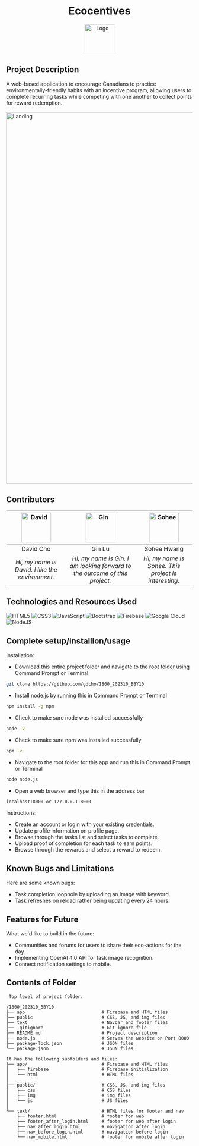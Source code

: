 <h1 align="center"> Ecocentives </h1> 
<div align="center">
  <a align="center" href="https://github.com/gdcho/1800_202310_BBY10">
    <img src="https://github.com/gdcho/1800_202310_BBY10/blob/main/public/img/logo.png" alt="Logo" width="80" height="80">
  </a>
</div>

## Project Description
A web-based application to encourage Canadians to practice environmentally-friendly habits with an incentive program, allowing users to complete recurring tasks while competing with one another to collect points for reward redemption.
<br>
<br>
<img align="center" src="https://github.com/gdcho/1800_202310_BBY10/blob/main/public/img/ecoincentives.png" alt="Landing" width="1000">

## Contributors
| <img src="https://github.com/gdcho/1800_202310_BBY10/blob/main/public/img/david-memoji.png" alt="David" width="80"> | <img src="https://github.com/gdcho/1800_202310_BBY10/blob/main/public/img/gin-memoji.png" alt="Gin" width="80"> | <img src="https://github.com/gdcho/1800_202310_BBY10/blob/main/public/img/sohee-memoji.png" alt="Sohee" width="80"> |
| :---: | :---: | :---: |
| David Cho | Gin Lu | Sohee Hwang |
*Hi, my name is David. I like the environment.* | *Hi, my name is Gin. I am looking forward to the outcome of this project.* | *Hi, my name is Sohee. This project is interesting.*
	
## Technologies and Resources Used
![HTML5](https://img.shields.io/badge/html5-%23E34F26.svg?style=for-the-badge&logo=html5&logoColor=white)
![CSS3](https://img.shields.io/badge/css3-%231572B6.svg?style=for-the-badge&logo=css3&logoColor=white)
![JavaScript](https://img.shields.io/badge/javascript-%23323330.svg?style=for-the-badge&logo=javascript&logoColor=%23F7DF1E)
![Bootstrap](https://img.shields.io/badge/bootstrap-%23563D7C.svg?style=for-the-badge&logo=bootstrap&logoColor=white)
![Firebase](https://img.shields.io/badge/firebase-%23039BE5.svg?style=for-the-badge&logo=firebase)
![Google Cloud](https://img.shields.io/badge/GoogleCloud-%234285F4.svg?style=for-the-badge&logo=google-cloud&logoColor=white)
![NodeJS](https://img.shields.io/badge/node.js-6DA55F?style=for-the-badge&logo=node.js&logoColor=white)

## Complete setup/installion/usage

Installation:
* Download this entire project folder and navigate to the root folder using Command Prompt or Terminal.
```sh
git clone https://github.com/gdcho/1800_202310_BBY10
```
* Install node.js by running this in Command Prompt or Terminal 
```sh
npm install -g npm
```
* Check to make sure node was installed successfully
```sh
node -v
```
* Check to make sure npm was installed successfully
```sh
npm -v
```
* Navigate to the root folder for this app and run this in Command Prompt or Terminal
```sh
node node.js
```
* Open a web browser and type this in the address bar
```sh
localhost:8000 or 127.0.0.1:8000
```

Instructions:
* Create an account or login with your existing credentials.
* Update profile information on profile page.
* Browse through the tasks list and select tasks to complete.
* Upload proof of completion for each task to earn points.
* Browse through the rewards and select a reward to redeem.

## Known Bugs and Limitations
Here are some known bugs:
* Task completion loophole by uploading an image with keyword.
* Task refreshes on reload rather being updating every 24 hours.

## Features for Future
What we'd like to build in the future:
* Communities and forums for users to share their eco-actions for the day.
* Implementing OpenAI 4.0 API for task image recognition.
* Connect notification settings to mobile.
	
## Contents of Folder
```
 Top level of project folder:

/1800_202310_BBY10
├── app                             # Firebase and HTML files
├── public                          # CSS, JS, and img files
├── text                            # Navbar and footer files
├── .gitignore                      # Git ignore file
├── README.md                       # Project description
├── node.js                         # Serves the website on Port 8000
├── package-lock.json               # JSON files
└── package.json                    # JSON files

It has the following subfolders and files:
├── app/                            # Firebase and HTML files
│   ├── firebase                    # Firebase initialization
│   └── html                        # HTML files
│
├── public/                         # CSS, JS, and img files
│   ├── css                         # CSS files
│   ├── img                         # img files
│   └── js                          # JS files
│
└── text/                           # HTML files for footer and nav
    ├── footer.html                 # footer for web
    ├── footer_after_login.html     # footer for web after login
    ├── nav_after_login.html        # navigation after login
    ├── nav_before_login.html       # navigation before login
    └── nav_mobile.html             # footer for mobile after login
```


